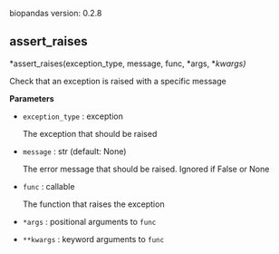 biopandas version: 0.2.8

## assert_raises

*assert_raises(exception_type, message, func, *args, **kwargs)*

Check that an exception is raised with a specific message

**Parameters**

- `exception_type` : exception

    The exception that should be raised

- `message` : str (default: None)

    The error message that should be raised. Ignored if False or None

- `func` : callable

    The function that raises the exception

- `*args` : positional arguments to `func`


- `**kwargs` : keyword arguments to `func`


